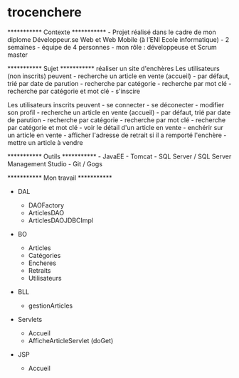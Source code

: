 # trocenchere

*********** Contexte ***********
    - Projet réalisé dans le cadre de mon diplome Développeur.se Web et Web Mobile (à l’ENI Ecole informatique)
    - 2 semaines
    - équipe de 4 personnes
    - mon rôle : développeuse et Scrum master

*********** Sujet ***********
réaliser un site d'enchères
Les utilisateurs (non inscrits) peuvent
    - recherche un article en vente (accueil)
        - par défaut, trié par date de parution
        - recherche par catégorie
        - recherche par mot clé
        - recherche par catégorie et mot clé
    - s'inscire
    
Les utilisateurs inscrits peuvent
    - se connecter
    - se déconecter
    - modifier son profil
    - recherche un article en vente (accueil)
        - par défaut, trié par date de parution
        - recherche par catégorie
        - recherche par mot clé
        - recherche par catégorie et mot clé
    - voir le détail d'un article en vente
    - enchérir sur un article en vente
    - afficher l'adresse de retrait si il a remporté l'enchère
    - mettre un article à vendre

*********** Outils ***********
    - JavaEE
    - Tomcat
    - SQL Server / SQL Server Management Studio
    - Git / Gogs

*********** Mon travail ***********
   - DAL
        - DAOFactory
        - ArticlesDAO
        - ArticlesDAOJDBCImpl
        
   - BO
        - Articles
        - Catégories
        - Encheres
        - Retraits
        - Utilisateurs
        
   - BLL
        - gestionArticles
        
   - Servlets
        - Accueil
        - AfficheArticleServlet (doGet)
        
   - JSP
        - Accueil

        
        


    